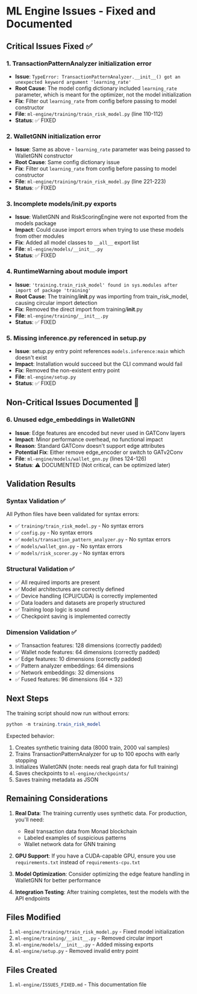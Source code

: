# ML Engine Issues - Fixed and Documented

## Critical Issues Fixed ✅

### 1. **TransactionPatternAnalyzer initialization error**
- **Issue**: `TypeError: TransactionPatternAnalyzer.__init__() got an unexpected keyword argument 'learning_rate'`
- **Root Cause**: The model config dictionary included `learning_rate` parameter, which is meant for the optimizer, not the model initialization
- **Fix**: Filter out `learning_rate` from config before passing to model constructor
- **File**: `ml-engine/training/train_risk_model.py` (line 110-112)
- **Status**: ✅ FIXED

### 2. **WalletGNN initialization error** 
- **Issue**: Same as above - `learning_rate` parameter was being passed to WalletGNN constructor
- **Root Cause**: Same config dictionary issue
- **Fix**: Filter out `learning_rate` from config before passing to model constructor
- **File**: `ml-engine/training/train_risk_model.py` (line 221-223)
- **Status**: ✅ FIXED

### 3. **Incomplete models/__init__.py exports**
- **Issue**: WalletGNN and RiskScoringEngine were not exported from the models package
- **Impact**: Could cause import errors when trying to use these models from other modules
- **Fix**: Added all model classes to `__all__` export list
- **File**: `ml-engine/models/__init__.py`
- **Status**: ✅ FIXED

### 4. **RuntimeWarning about module import**
- **Issue**: `'training.train_risk_model' found in sys.modules after import of package 'training'`
- **Root Cause**: The training/__init__.py was importing from train_risk_model, causing circular import detection
- **Fix**: Removed the direct import from training/__init__.py
- **File**: `ml-engine/training/__init__.py`
- **Status**: ✅ FIXED

### 5. **Missing inference.py referenced in setup.py**
- **Issue**: setup.py entry point references `models.inference:main` which doesn't exist
- **Impact**: Installation would succeed but the CLI command would fail
- **Fix**: Removed the non-existent entry point
- **File**: `ml-engine/setup.py`
- **Status**: ✅ FIXED

## Non-Critical Issues Documented 📝

### 6. **Unused edge_embeddings in WalletGNN**
- **Issue**: Edge features are encoded but never used in GATConv layers
- **Impact**: Minor performance overhead, no functional impact
- **Reason**: Standard GATConv doesn't support edge attributes
- **Potential Fix**: Either remove edge_encoder or switch to GATv2Conv
- **File**: `ml-engine/models/wallet_gnn.py` (lines 124-126)
- **Status**: ⚠️ DOCUMENTED (Not critical, can be optimized later)

## Validation Results

### Syntax Validation ✅
All Python files have been validated for syntax errors:
- ✅ `training/train_risk_model.py` - No syntax errors
- ✅ `config.py` - No syntax errors  
- ✅ `models/transaction_pattern_analyzer.py` - No syntax errors
- ✅ `models/wallet_gnn.py` - No syntax errors
- ✅ `models/risk_scorer.py` - No syntax errors

### Structural Validation ✅
- ✅ All required imports are present
- ✅ Model architectures are correctly defined
- ✅ Device handling (CPU/CUDA) is correctly implemented
- ✅ Data loaders and datasets are properly structured
- ✅ Training loop logic is sound
- ✅ Checkpoint saving is implemented correctly

### Dimension Validation ✅
- ✅ Transaction features: 128 dimensions (correctly padded)
- ✅ Wallet node features: 64 dimensions (correctly padded)
- ✅ Edge features: 10 dimensions (correctly padded)
- ✅ Pattern analyzer embeddings: 64 dimensions
- ✅ Network embeddings: 32 dimensions
- ✅ Fused features: 96 dimensions (64 + 32)

## Next Steps

The training script should now run without errors:
```powershell
python -m training.train_risk_model
```

Expected behavior:
1. Creates synthetic training data (8000 train, 2000 val samples)
2. Trains TransactionPatternAnalyzer for up to 100 epochs with early stopping
3. Initializes WalletGNN (note: needs real graph data for full training)
4. Saves checkpoints to `ml-engine/checkpoints/`
5. Saves training metadata as JSON

## Remaining Considerations

1. **Real Data**: The training currently uses synthetic data. For production, you'll need:
   - Real transaction data from Monad blockchain
   - Labeled examples of suspicious patterns
   - Wallet network data for GNN training

2. **GPU Support**: If you have a CUDA-capable GPU, ensure you use `requirements.txt` instead of `requirements-cpu.txt`

3. **Model Optimization**: Consider optimizing the edge feature handling in WalletGNN for better performance

4. **Integration Testing**: After training completes, test the models with the API endpoints

## Files Modified

1. `ml-engine/training/train_risk_model.py` - Fixed model initialization
2. `ml-engine/training/__init__.py` - Removed circular import
3. `ml-engine/models/__init__.py` - Added missing exports
4. `ml-engine/setup.py` - Removed invalid entry point

## Files Created

1. `ml-engine/ISSUES_FIXED.md` - This documentation file
